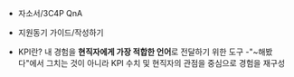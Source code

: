 - 자소서/3C4P QnA
- 지원동기 가이드/작성하기

- KPI란? 내 경험을 **현직자에게 가장 적합한 언어**로 전달하기 위한 도구 
  -"~해봤다"에서 그치는 것이 아니라 KPI 수치 및 현직자의 관점을 중심으로 경험을 재구성
